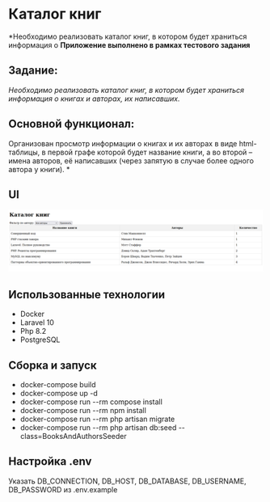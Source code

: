 # Каталог книг

*Необходимо реализовать каталог книг, в котором будет храниться информация о
**Приложение выполнено в рамках тестового задания**

## Задание:
*Необходимо реализовать каталог книг, в котором будет храниться информация о
книгах и авторах, их написавших.*

## Основной функционал:
Организован просмотр информации о книгах и их авторах в виде html-таблицы, в первой
  графе которой будет название книги, а во второй – имена авторов, её написавших (через
  запятую в случае более одного автора у книги). *
## UI

<img src="img/screen.png"> 

## Использованные технологии
* Docker
* Laravel 10
* Php 8.2
* PostgreSQL

## Сборка и запуск
* docker-compose build
* docker-compose up -d
* docker-compose run --rm compose install
* docker-compose run --rm npm install
* docker-compose run --rm php artisan migrate
* docker-compose run --rm php artisan db:seed --class=BooksAndAuthorsSeeder

## Настройка .env 
Указать DB_CONNECTION, DB_HOST, DB_DATABASE, DB_USERNAME, DB_PASSWORD
из .env.example



